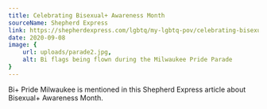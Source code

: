 ```yaml
---
title: Celebrating Bisexual+ Awareness Month
sourceName: Shepherd Express
link: https://shepherdexpress.com/lgbtq/my-lgbtq-pov/celebrating-bisexual-awareness-month/
date: 2020-09-08
image: {
    url: uploads/parade2.jpg,
    alt: Bi flags being flown during the Milwaukee Pride Parade
}
---
```


Bi+ Pride Milwaukee is mentioned in this Shepherd Express article about Bisexual+ Awareness Month.